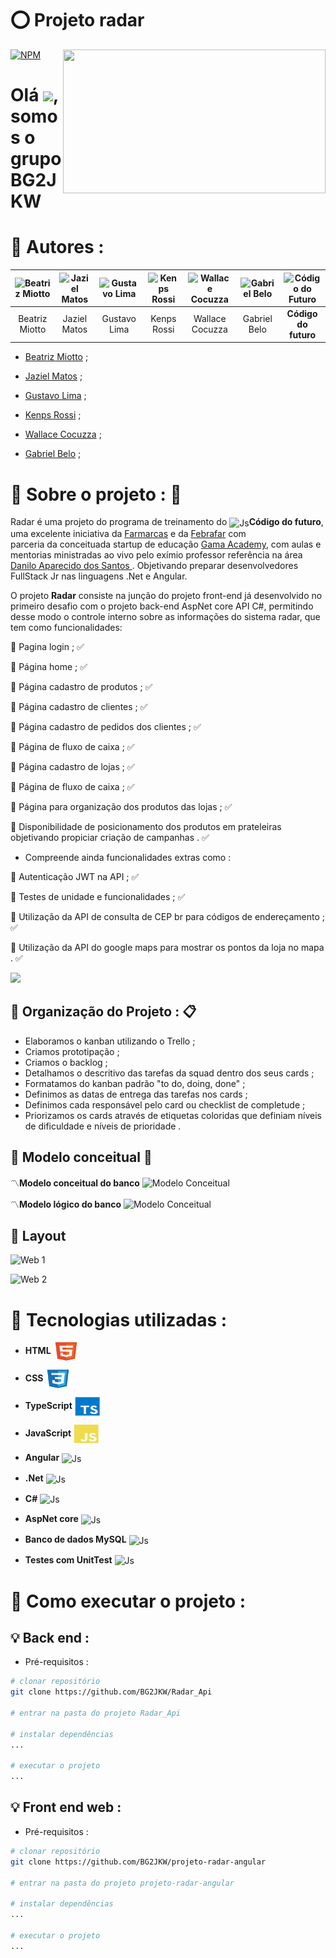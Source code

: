 # :o: Projeto radar
[![NPM](https://img.shields.io/npm/l/react)](https://github.LICENSE) 
<img align="right" width="420em" height="230em" src=""/>
<h1 align="left">Olá <img src="https://raw.githubusercontent.com/kaueMarques/kaueMarques/master/hi.gif" height="30px">, somos o grupo BG2JKW</h1>
<p align="left"> </p>





# 



#



#  :large_orange_diamond: Autores :



| ![Beatriz Miotto](https://avatars.githubusercontent.com/u/72702704?v=4) | ![Jaziel Matos](https://ca.slack-edge.com/T046RUYBTSB-U04EF1BJB7X-beac9e548697-512) |![Gustavo Lima](https://avatars.githubusercontent.com/u/102550256?v=4)|![Kenps Rossi](https://ca.slack-edge.com/T046RUYBTSB-U047WQWEA1H-5a05130874cc-512)  | ![Wallace Cocuzza](https://avatars.githubusercontent.com/u/43083317?v=4) |![Gabriel Belo](https://avatars.githubusercontent.com/u/63070861?v=4)| ![Código do Futuro](https://imgur.com/LSORhfc.png) 
|:--:|:--:|:--:|:--:|:--:|:--:|:--:|
|Beatriz Miotto|Jaziel Matos|Gustavo Lima|Kenps Rossi|Wallace Cocuzza|Gabriel Belo|**Código do futuro**|


- [Beatriz Miotto](https://www.linkedin.com/in/beatriz-miotto-8025b7200/) ;

- [Jaziel Matos](https://www.linkedin.com/in/jaziel-matos-7b7256212/) ;
 
- [Gustavo Lima](https://www.linkedin.com/in/gustavo-salgado-lima/) ;
 
- [Kenps Rossi](https://www.linkedin.com/in/kenps-adv-dev/) ;
 
- [Wallace Cocuzza](https://www.linkedin.com/in/wcocuzza/) ;
 
- [Gabriel Belo](https://www.linkedin.com/in/gabriel-b-218975121/) ;



#  :large_orange_diamond: Sobre o projeto :  :bookmark_tabs:



Radar é uma projeto do programa de treinamento do <img align="center" alt="Js" height="25" width="25" src="https://imgur.com/LSORhfc.png">**Código do futuro**, uma excelente iniciativa da [Farmarcas](https://www.farmarcas.com.br/ "Site da Da Farmarcas") e da [Febrafar](https://www.febrafar.com.br/ "Site da Da Febrafar") com <br>  parceria da conceituada startup de educação [Gama Academy](https://www.gama.academy/ "Site da Da Gama Academy"), com aulas e mentorias ministradas ao vivo pelo exímio professor referência na área [Danilo Aparecido dos Santos ](https://www.linkedin.com/in/danilo-aparecido-dos-santos-03101034/). Objetivando preparar desenvolvedores FullStack Jr nas linguagens .Net e Angular.

O projeto **Radar** consiste na junção do projeto front-end já desenvolvido no primeiro desafio com o projeto back-end AspNet core API C#, permitindo desse modo o controle interno
sobre as informações do sistema radar, que tem como funcionalidades:

:small_orange_diamond: Pagina login ;  :white_check_mark:                                                

:small_orange_diamond: Página home ;  :white_check_mark:

:small_orange_diamond: Página cadastro de produtos ; :white_check_mark:

:small_orange_diamond: Página cadastro de clientes ; :white_check_mark:

:small_orange_diamond: Página cadastro de pedidos dos clientes ; :white_check_mark:

:small_orange_diamond: Página de fluxo de caixa ; :white_check_mark:

:small_orange_diamond: Página cadastro de lojas ; :white_check_mark:

:small_orange_diamond: Página de fluxo de caixa ; :white_check_mark:

:small_orange_diamond: Página para organização dos produtos das lojas ; :white_check_mark:

:small_orange_diamond: Disponibilidade de posicionamento dos produtos em prateleiras objetivando propiciar criação de campanhas . :white_check_mark:

- Compreende ainda funcionalidades extras como :

:small_orange_diamond: Autenticação JWT na API ; :white_check_mark:

:small_orange_diamond: Testes de unidade e funcionalidades ; :white_check_mark:

:small_orange_diamond: Utilização da API de consulta de CEP br para códigos de endereçamento ; :white_check_mark:

:small_orange_diamond: Utilização da API do google maps para mostrar os pontos da loja no mapa . :white_check_mark:




 <a href="https://www.youtube.com/" target="_blank"><img src="https://img.shields.io/badge/YouTube-FF0000?style=for-the-badge&logo=youtube&logoColor=white" target="_blank"></a>



##  :large_orange_diamond: Organização do Projeto :  :clipboard:
- Elaboramos o kanban utilizando o Trello ;
- Criamos prototipação ;
- Criamos o backlog ;
- Detalhamos o descritivo das tarefas da squad dentro dos seus cards ;
- Formatamos do kanban padrão "to do, doing, done" ;
- Definimos as datas de entrega das tarefas nos cards ;
- Definimos cada responsável pelo card ou checklist de completude ;
- Priorizamos os cards através de etiquetas coloridas que definiam níveis de dificuldade e níveis de prioridade .

##  :large_orange_diamond: Modelo conceitual :scroll:
:part_alternation_mark:**Modelo conceitual do banco**
![Modelo Conceitual](https://media.discordapp.net/attachments/1066900906722996304/1066901976677359646/image.png?width=1294&height=662)

:part_alternation_mark:**Modelo lógico do banco**
![Modelo Conceitual](https://media.discordapp.net/attachments/1066900906722996304/1066902003202130100/image.png?width=1228&height=663)

##  :large_orange_diamond: Layout

![Web 1](https://github.png)

![Web 2](https://github.png)





#  :large_orange_diamond: Tecnologias utilizadas :


- **HTML**   <img align="center" alt="HTML" height="30" width="40" src="https://raw.githubusercontent.com/devicons/devicon/master/icons/html5/html5-original.svg">


- **CSS**  <img align="center" alt="CSS" height="30" width="40" src="https://raw.githubusercontent.com/devicons/devicon/master/icons/css3/css3-original.svg">


- **TypeScript**    <img align="center" alt="Ts" height="30" width="40" src="https://raw.githubusercontent.com/devicons/devicon/master/icons/typescript/typescript-plain.svg">

- **JavaScript** <img align="center" alt="Js" height="30" width="40" src="https://raw.githubusercontent.com/devicons/devicon/master/icons/javascript/javascript-plain.svg">


- **Angular**  <img align="center" alt="Js" height="30" width="40" src="https://cdn4.iconfinder.com/data/icons/logos-and-brands/512/21_Angular_logo_logos-512.png">


- **.Net** <img align="center" alt="Js" height="30" width="40" src="https://img.shields.io/badge/.NET-5C2D91?style=for-the-badge&logo=.net&logoColor=white">


- **C#**   <img align="center" alt="Js" height="30" width="40" src="https://img.shields.io/badge/C%23-239120?style=for-the-badge&logo=c-sharp&logoColor=white">


- **AspNet core**  <img align="center" alt="Js" height="30" width="40" src="https://ih0.redbubble.net/image.366684650.5673/flat,800x800,075,f.u1.jpg">


- **Banco de dados MySQL** <img align="center" alt="Js" height="30" width="40" src="https://findicons.com/files/icons/977/rrze/720/database_mysql.png">

         
- **Testes com UnitTest** <img align="center" alt="Js" height="30" width="40" src="https://i.ytimg.com/vi/cdxRMjYDrmg/maxresdefault.jpg">   
        


#  :large_orange_diamond: Como executar o projeto :

##  :bulb: Back end :
- Pré-requisitos : 

```bash
# clonar repositório
git clone https://github.com/BG2JKW/Radar_Api

# entrar na pasta do projeto Radar_Api

# instalar dependências
...

# executar o projeto
...
```

##  :bulb: Front end web :
- Pré-requisitos : 

```bash
# clonar repositório
git clone https://github.com/BG2JKW/projeto-radar-angular

# entrar na pasta do projeto projeto-radar-angular

# instalar dependências
...

# executar o projeto
...
```
